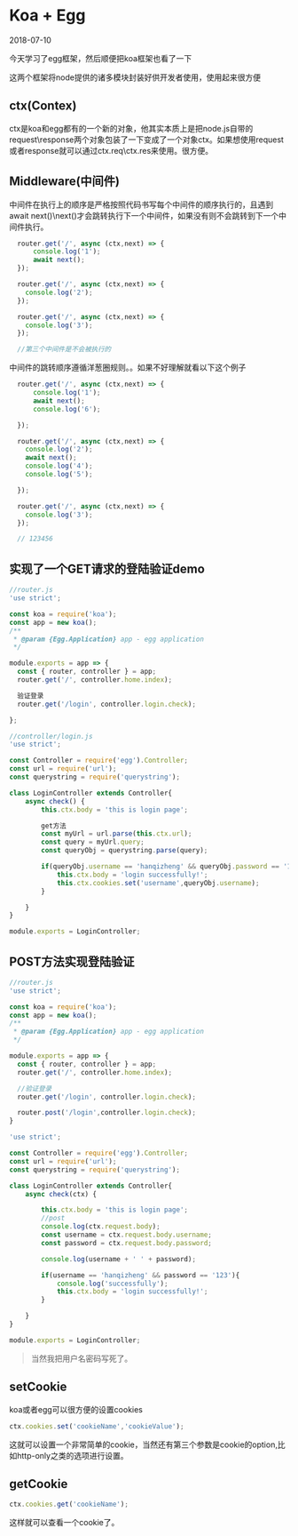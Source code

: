 # Koa + Egg

2018-07-10

今天学习了egg框架，然后顺便把koa框架也看了一下

这两个框架将node提供的诸多模块封装好供开发者使用，使用起来很方便

## ctx(Contex)

ctx是koa和egg都有的一个新的对象，他其实本质上是把node.js自带的request\response两个对象包装了一下变成了一个对象ctx。如果想使用request或者response就可以通过ctx.req\ctx.res来使用。很方便。

## Middleware(中间件)
中间件在执行上的顺序是严格按照代码书写每个中间件的顺序执行的，且遇到await next()\next()才会跳转执行下一个中间件，如果没有则不会跳转到下一个中间件执行。
```js
  router.get('/', async (ctx,next) => {
      console.log('1');
      await next();
  });

  router.get('/', async (ctx,next) => {
    console.log('2');
  });

  router.get('/', async (ctx,next) => {
    console.log('3');
  });

  //第三个中间件是不会被执行的
```
中间件的跳转顺序遵循洋葱圈规则。。如果不好理解就看以下这个例子

```js
  router.get('/', async (ctx,next) => {
      console.log('1');
      await next();
      console.log('6');

  });

  router.get('/', async (ctx,next) => {
    console.log('2');
    await next();
    console.log('4');
    console.log('5');

  });

  router.get('/', async (ctx,next) => {
    console.log('3');
  });

  // 123456

```

## 实现了一个GET请求的登陆验证demo
```js
//router.js
'use strict';

const koa = require('koa');
const app = new koa();
/**
 * @param {Egg.Application} app - egg application
 */

module.exports = app => {
  const { router, controller } = app;
  router.get('/', controller.home.index);

  验证登录
  router.get('/login', controller.login.check);

};
```

```js
//controller/login.js
'use strict';

const Controller = require('egg').Controller;
const url = require('url');
const querystring = require('querystring');

class LoginController extends Controller{
    async check() {
        this.ctx.body = 'this is login page';

        get方法
        const myUrl = url.parse(this.ctx.url);
        const query = myUrl.query;
        const queryObj = querystring.parse(query);

        if(queryObj.username == 'hanqizheng' && queryObj.password == '123'){
            this.ctx.body = 'login successfully!';
            this.ctx.cookies.set('username',queryObj.username);
        }

    }
}

module.exports = LoginController;
```

## POST方法实现登陆验证
```js
//router.js
'use strict';

const koa = require('koa');
const app = new koa();
/**
 * @param {Egg.Application} app - egg application
 */

module.exports = app => {
  const { router, controller } = app;
  router.get('/', controller.home.index);

  //验证登录
  router.get('/login', controller.login.check);

  router.post('/login',controller.login.check);
}
```

```js
'use strict';

const Controller = require('egg').Controller;
const url = require('url');
const querystring = require('querystring');

class LoginController extends Controller{
    async check(ctx) {

        this.ctx.body = 'this is login page';
        //post
        console.log(ctx.request.body);
        const username = ctx.request.body.username;
        const password = ctx.request.body.password;

        console.log(username + ' ' + password);

        if(username == 'hanqizheng' && password == '123'){
            console.log('successfully');
            this.ctx.body = 'login successfully!';
        }

    }
}

module.exports = LoginController;
```
> 当然我把用户名密码写死了。

## setCookie
koa或者egg可以很方便的设置cookies

```js
ctx.cookies.set('cookieName','cookieValue');
```
这就可以设置一个非常简单的cookie，当然还有第三个参数是cookie的option,比如http-only之类的选项进行设置。

## getCookie
```js
ctx.cookies.get('cookieName');
```
这样就可以查看一个cookie了。